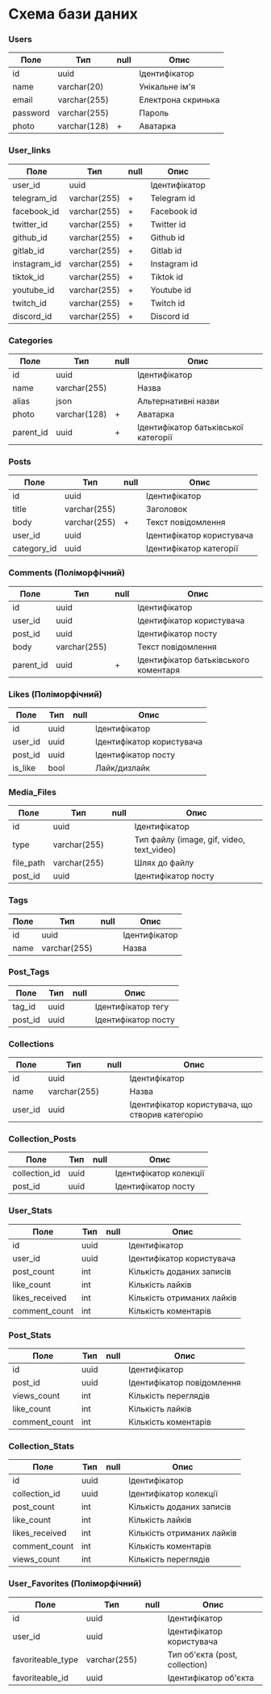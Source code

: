 # Схема бази даних

### Users

| Поле     | Тип          | null | Опис               |
|----------|--------------|------|--------------------|
| id       | uuid         |      | Ідентифікатор      |
| name     | varchar(20)  |      | Унікальне ім'я     |
| email    | varchar(255) |      | Електрона скринька |
| password | varchar(255) |      | Пароль             |
| photo    | varchar(128) | +    | Аватарка           |

### User_links

| Поле         | Тип          | null | Опис          |
|--------------|--------------|------|---------------|
| user_id      | uuid         |      | Ідентифікатор |
| telegram_id  | varchar(255) | +    | Telegram id   |
| facebook_id  | varchar(255) | +    | Facebook id   |
| twitter_id   | varchar(255) | +    | Twitter id    |
| github_id    | varchar(255) | +    | Github id     |
| gitlab_id    | varchar(255) | +    | Gitlab id     |
| instagram_id | varchar(255) | +    | Instagram id  |
| tiktok_id    | varchar(255) | +    | Tiktok id     |
| youtube_id   | varchar(255) | +    | Youtube id    |
| twitch_id    | varchar(255) | +    | Twitch id     |
| discord_id   | varchar(255) | +    | Discord id    |

### Categories

| Поле      | Тип          | null | Опис                                 |
|-----------|--------------|------|--------------------------------------|
| id        | uuid         |      | Ідентифікатор                        |
| name      | varchar(255) |      | Назва                                |
| alias     | json         |      | Альтернативні назви                  |
| photo     | varchar(128) | +    | Аватарка                             |
| parent_id | uuid         | +    | Ідентифікатор батьківської категорії |

### Posts

| Поле        | Тип          | null | Опис                      |
|-------------|--------------|------|---------------------------|
| id          | uuid         |      | Ідентифікатор             |
| title       | varchar(255) |      | Заголовок                 |
| body        | varchar(255) | +    | Текст повідомлення        |
| user_id     | uuid         |      | Ідентифікатор користувача |
| category_id | uuid         |      | Ідентифікатор категорії   |

### Comments (Поліморфічний)

| Поле      | Тип          | null | Опис                                  |
|-----------|--------------|------|---------------------------------------|
| id        | uuid         |      | Ідентифікатор                         |
| user_id   | uuid         |      | Ідентифікатор користувача             |
| post_id   | uuid         |      | Ідентифікатор посту                   |
| body      | varchar(255) |      | Текст повідомлення                    |
| parent_id | uuid         | +    | Ідентифікатор батьківського коментаря |

### Likes (Поліморфічний)

| Поле    | Тип  | null | Опис                      |
|---------|------|------|---------------------------|
| id      | uuid |      | Ідентифікатор             |
| user_id | uuid |      | Ідентифікатор користувача |
| post_id | uuid |      | Ідентифікатор посту       |
| is_like | bool |      | Лайк/дизлайк              |

### Media_Files

| Поле      | Тип          | null | Опис                                      |
|-----------|--------------|------|-------------------------------------------|
| id        | uuid         |      | Ідентифікатор                             |
| type      | varchar(255) |      | Тип файлу (image, gif, video, text_video) |
| file_path | varchar(255) |      | Шлях до файлу                             |
| post_id   | uuid         |      | Ідентифікатор посту                       |

### Tags

| Поле | Тип          | null | Опис          |
|------|--------------|------|---------------|
| id   | uuid         |      | Ідентифікатор |
| name | varchar(255) |      | Назва         |

### Post_Tags

| Поле    | Тип  | null | Опис                |
|---------|------|------|---------------------|
| tag_id  | uuid |      | Ідентифікатор тегу  |
| post_id | uuid |      | Ідентифікатор посту |

### Collections

| Поле    | Тип          | null | Опис                                            |
|---------|--------------|------|-------------------------------------------------|
| id      | uuid         |      | Ідентифікатор                                   |
| name    | varchar(255) |      | Назва                                           |
| user_id | uuid         |      | Ідентифікатор користувача, що створив категорію |

### Collection_Posts

| Поле          | Тип  | null | Опис                   |
|---------------|------|------|------------------------|
| collection_id | uuid |      | Ідентифікатор колекції |
| post_id       | uuid |      | Ідентифікатор посту    |

### User_Stats

| Поле           | Тип  | null | Опис                       |
|----------------|------|------|----------------------------|
| id             | uuid |      | Ідентифікатор              |
| user_id        | uuid |      | Ідентифікатор користувача  |
| post_count     | int  |      | Кількість доданих записів  |
| like_count     | int  |      | Кількість лайків           |
| likes_received | int  |      | Кількість отриманих лайків |
| comment_count  | int  |      | Кількість коментарів       |

### Post_Stats

| Поле          | Тип  | null | Опис                       |
|---------------|------|------|----------------------------|
| id            | uuid |      | Ідентифікатор              |
| post_id       | uuid |      | Ідентифікатор повідомлення |
| views_count   | int  |      | Кількість переглядів       |
| like_count    | int  |      | Кількість лайків           |
| comment_count | int  |      | Кількість коментарів       |

### Collection_Stats

| Поле           | Тип  | null | Опис                       |
|----------------|------|------|----------------------------|
| id             | uuid |      | Ідентифікатор              |
| collection_id  | uuid |      | Ідентифікатор колекції     |
| post_count     | int  |      | Кількість доданих записів  |
| like_count     | int  |      | Кількість лайків           |
| likes_received | int  |      | Кількість отриманих лайків |
| comment_count  | int  |      | Кількість коментарів       |
| views_count    | int  |      | Кількість переглядів       |

### User_Favorites (Поліморфічний)

| Поле              | Тип          | null | Опис                           |
|-------------------|--------------|------|--------------------------------|
| id                | uuid         |      | Ідентифікатор                  |
| user_id           | uuid         |      | Ідентифікатор користувача      |
| favoriteable_type | varchar(255) |      | Тип об'єкта (post, collection) |
| favoriteable_id   | uuid         |      | Ідентифікатор об'єкта          |
